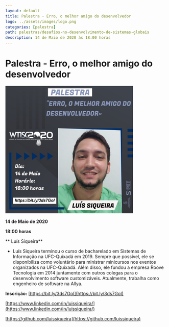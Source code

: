 ```yaml
---
layout: default
title: Palestra - Erro, o melhor amigo do desenvolvedor
logo: ../assets/images/logo.png
categories: [palestra]
path: palestras/desafios-no-desenvolvimento-de-sistemas-globais
description: 14 de Maio de 2020 às 18:00 horas
---
```



# Palestra - Erro, o melhor amigo do desenvolvedor  

<img src="../assets/images/p2.jpeg" alt="palestra 1" width="400">
  
<i class="fa fa-calendar-check-o" aria-hidden="true" style="color: #159957"></i> **14 de Maio de 2020**

<i class="fa fa-clock-o" aria-hidden="true" style="color: #159957"></i> **18:00 horas**

<i class="fas fa-chalkboard-teacher"  style="color: #159957"></i> ** Luís Siqueira**

  * Luís Siqueira terminou o curso de bacharelado em Sistemas de Informação na UFC-Quixadá em 2019. Sempre que possível, ele se disponibiliza como voluntário para ministrar minicursos nos eventos organizados na UFC-Quixadá. Além disso, ele fundou a empresa Roove Tecnologia em 2014 juntamente com outros colegas para o desenvolvimento software customizáveis. Atualmente, trabalha como engenheiro de software na Allya. 

<i class="fas fa-clipboard-check" style="color: #159957"></i> **Inscrição:** [https://bit.ly/3ds7GoI](https://bit.ly/3ds7GoI)

<i class="fab fa-linkedin" style="color: #159957"></i> [https://www.linkedin.com/in/luissiqueira/](https://www.linkedin.com/in/luissiqueira/)

<i class="fab fa-github" style="color: #159957"></i>  [https://github.com/luissiqueira](https://github.com/luissiqueira)

